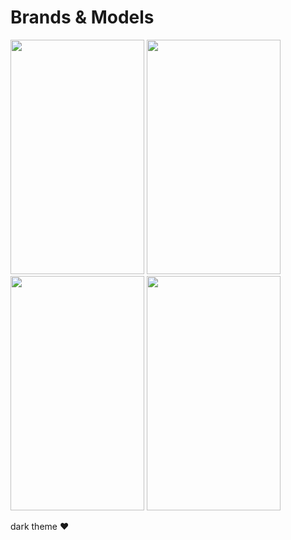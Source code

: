 # Brands & Models

<img src="https://user-images.githubusercontent.com/34405712/71537072-e8895880-2927-11ea-93c7-f38ce56dad8b.jpeg" height="375" width="214"> <img src="https://user-images.githubusercontent.com/34405712/71537145-c0e6c000-2928-11ea-8d34-39149364675f.jpeg" height="375" width="214"> <img src="https://user-images.githubusercontent.com/34405712/71537149-ce03af00-2928-11ea-98a0-012dc816d7c0.jpeg" height="375" width="214"> <img src="https://user-images.githubusercontent.com/34405712/71537164-0c00d300-2929-11ea-9214-72a5a158474f.jpeg" height="375" width="214">

dark theme ❤

